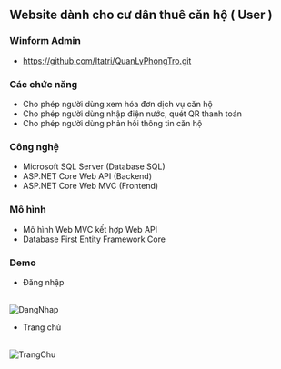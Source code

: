 ## Website dành cho cư dân thuê căn hộ ( User ) 

### Winform Admin 
- https://github.com/Itatri/QuanLyPhongTro.git

### Các chức năng

- Cho phép người dùng xem hóa đơn dịch vụ căn hộ 
- Cho phép người dùng nhập điện nước, quét QR thanh toán
- Cho phép người dùng phản hồi thông tin căn hộ 


### Công nghệ

- Microsoft SQL Server (Database SQL)
- ASP.NET Core Web API (Backend)
- ASP.NET Core Web MVC (Frontend)

### Mô hình 
- Mô hình Web MVC kết hợp Web API
- Database First Entity Framework Core

### Demo
- Đăng nhập <br> <br>

![DangNhap](https://github.com/user-attachments/assets/17992d5c-5c1d-4645-b4e7-4f02ed5c330e)


- Trang chủ <br> <br>

![TrangChu](https://github.com/user-attachments/assets/87345b54-f419-45d2-958a-a7f09aa03833)


